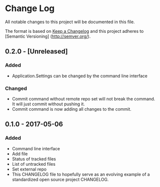 # Change Log
All notable changes to this project will be documented in this file.

The format is based on [Keep a Changelog](http://keepachangelog.com/) and this project adheres to [Semantic Versioning]
(http://semver.org/).

## 0.2.0 - [Unreleased]
### Added
- Application.Settings can be changed by the command line interface

### Changed
- Commit command without remote repo set will not break the command. It will just commit without pushing it.
- Commit command is now adding all changes to the commit.

## 0.1.0 - 2017-05-06
### Added
- Command line interface
- Add file
- Status of tracked files
- List of untracked files
- Set external repo
- This CHANGELOG file to hopefully serve as an evolving example of a standardized open source project CHANGELOG.
